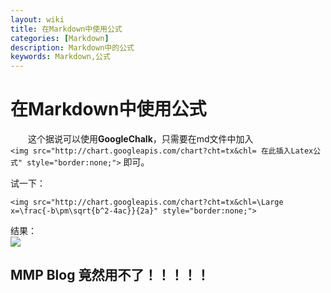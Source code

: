 ```yaml
---
layout: wiki
title: 在Markdown中使用公式
categories: [Markdown]
description: Markdown中的公式
keywords: Markdown,公式
---
```


# 在Markdown中使用公式

&emsp;&emsp;这个据说可以使用**GoogleChalk**，只需要在md文件中加入  
`<img src="http://chart.googleapis.com/chart?cht=tx&chl= 在此插入Latex公式" style="border:none;">`
即可。

试一下：  
```
<img src="http://chart.googleapis.com/chart?cht=tx&chl=\Large x=\frac{-b\pm\sqrt{b^2-4ac}}{2a}" style="border:none;">
```

结果：  
<img src="http://chart.googleapis.com/chart?cht=tx&chl=\Large x=\frac{-b\pm\sqrt{b^2-4ac}}{2a}" style="border:none;">

## MMP Blog 竟然用不了！！！！！